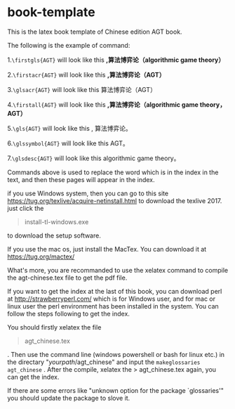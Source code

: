 # book-template
This is the latex book template of Chinese edition AGT book.

The following is the example of command:

1.`\firstgls{AGT}` will look like this **,算法博弈论（algorithmic game theory）**

2.`\firstacr{AGT}` will look like this **,算法博弈论（AGT）**

3.`\glsacr{AGT}` will look like this 算法博弈论（AGT）

4.`\firstall{AGT}` will look like this **,算法博弈论（algorithmic game theory，AGT）**

5.`\gls{AGT}` will look like this , 算法博弈论。

6.`\glssymbol{AGT}` will look like this AGT。

7.`\glsdesc{AGT}` will look like this algorithmic game theory。

Commands above is used to replace the word which is in the index in the text, and then these pages will appear in the index.

if you use Windows system, then you can go to this site https://tug.org/texlive/acquire-netinstall.html to download the texlive 2017.
just click the 
> install-tl-windows.exe

to download the setup software.

If you use the mac os, just install the MacTex. You can download it at https://tug.org/mactex/

What's more, you are recommanded to use the xelatex command to compile the agt-chinese.tex file to get the pdf file.

If you want to get the index at the last of this book, you can download perl at http://strawberryperl.com/ which is for Windows user, and for mac or linux user the perl environment has been installed in the system. You can follow the steps following to get the index.

You should firstly xelatex the file 
>agt_chinese.tex

. Then use the command line (windows powershell or bash for linux etc.) in the directary "$your path$/agt_chinese" and input the `makeglossaries agt_chinese` .
After the compile, xelatex the >
agt_chinese.tex
again, you can get the index.

If there are some errors like "unknown option for the package `glossaries'" you should update the package to slove it.
